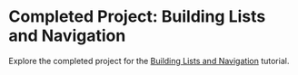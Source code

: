 # Completed Project: Building Lists and Navigation

Explore the completed project for the [Building Lists and Navigation](https://developer.apple.com/tutorials/swiftui/building-lists-and-navigation) tutorial.
